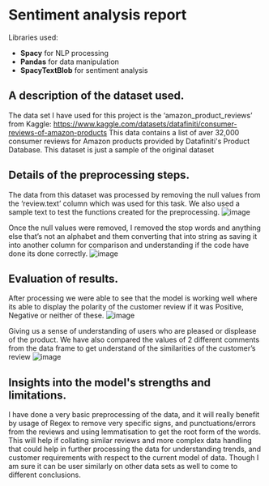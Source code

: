 # Sentiment analysis report
Libraries used: 
- **Spacy** for NLP processing
- **Pandas** for data manipulation
- **SpacyTextBlob** for sentiment analysis

## A description of the dataset used.
The data set I have used for this project is the ‘amazon_product_reviews’ from Kaggle:
https://www.kaggle.com/datasets/datafiniti/consumer-reviews-of-amazon-products
This data contains a list of aver 32,000 consumer reviews for Amazon products provided by Datafiniti's Product Database. This dataset is just a sample of the original dataset

## Details of the preprocessing steps.
The data from this dataset was processed by removing the null values from the ‘review.text’ column which was used for this task. We also used a sample text to test the functions created for the preprocessing.
![image](https://github.com/amannarsu/codingTasks/assets/30980894/b4f109e0-4b96-46d4-bec5-fbea9f96ba78)

Once the null values were removed, I removed the stop words and anything else that’s not an alphabet and them converting that into string as saving it into another column for comparison and understanding if the code have done its done correctly.
![image](https://github.com/amannarsu/codingTasks/assets/30980894/199a4ae7-53b3-44a3-9199-91ad5f41bd77)

## Evaluation of results.
After processing we were able to see that the model is working well where its able to display the polarity of the customer review if it was Positive, Negative or neither of these. 
![image](https://github.com/amannarsu/codingTasks/assets/30980894/73998047-7ab5-4e61-beee-e9372a411f04)

Giving us a sense of understanding of users who are pleased or displease of the product.
We have also compared the values of 2 different comments from the data frame to get understand of the similarities of the customer’s review
![image](https://github.com/amannarsu/codingTasks/assets/30980894/bb74ecb0-d1b0-44f1-8892-bd9d008bc2af)

## Insights into the model's strengths and limitations.
I have done a very basic preprocessing of the data, and it will really benefit by usage of Regex to remove very specific signs, and punctuations/errors from the reviews and using lemmatisation to get the root form of the words. This will help if collating similar reviews and more complex data handling that could help in further processing the data for understanding trends, and customer requirements with respect to the current model of data.
Though I am sure it can be user similarly on other data sets as well to come to different conclusions.
